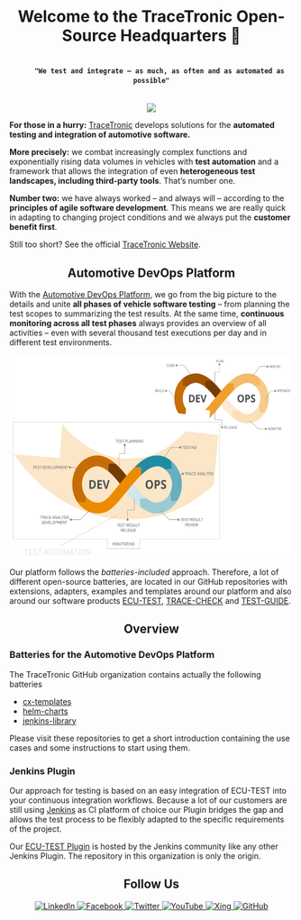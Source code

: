 <h1 align="center">Welcome to the TraceTronic Open-Source Headquarters 👋</h1>

<p align="center">
  <code>
    <b>"We test and integrate – as much, as often and as automated as possible"</b>
  </code>
</p>

<p align="center">
    <img align="center" src="https://visitor-badge.laobi.icu/badge?page_id=13553645">
</p>

**For those in a hurry:** [TraceTronic](https://www.tracetronic.de/) develops solutions for the **automated testing and integration of automotive software.**

**More precisely:** we combat increasingly complex functions and exponentially rising data volumes in vehicles with **test automation** and a framework that allows the integration of even **heterogeneous test landscapes, including third-party tools**. That’s number one.

**Number two:** we have always worked – and always will – according to the **principles of agile software development**. This means we are really quick in adapting to changing project conditions and we always put the **customer benefit first**.

Still too short? See the official [TraceTronic Website](https://www.tracetronic.com/).

<h2 align="center">Automotive DevOps Platform</h2>

With the [Automotive DevOps Platform](https://www.tracetronic.com/products/automotive-devops-platform/), we go from the big picture to the details and unite **all phases of vehicle software testing** – from planning the test scopes to summarizing the test results. At the same time, **continuous monitoring across all test phases** always provides an overview of all activities – even with several thousand test executions per day and in different test environments.

<p align="center">
  <img height="360" src="https://github.com/tracetronic/.github/blob/main/.github/img/devops-8.png?raw=true">
</p>


Our platform follows the _batteries-included_ approach. Therefore, a lot of different open-source
batteries, are located in our GitHub repositories with extensions, adapters, examples and
templates
around our platform and also around our software products [ECU-TEST](https://www.tracetronic.com/products/ecu-test/), [TRACE-CHECK](https://www.tracetronic.com/products/trace-check/) and [TEST-GUIDE](https://www.tracetronic.com/products/test-guide/).

<h2 align="center">Overview</h2>

### Batteries for the Automotive DevOps Platform
The TraceTronic GitHub organization contains actually the following batteries
* [cx-templates](https://github.com/tracetronic/cx-templates)
* [helm-charts](https://github.com/tracetronic/helm-charts)
* [jenkins-library](https://github.com/tracetronic/jenkins-library)

Please visit these repositories to get a short introduction containing the use cases and some instructions to start using them.

### Jenkins Plugin
Our approach for testing is based on an easy integration of ECU-TEST into your continuous integration workflows. Because a lot of our customers are still using [Jenkins](https://jenkins.io) as CI platform of choice our Plugin bridges the gap and allows the test process to be flexibly adapted to the specific requirements of the project.

Our [ECU-TEST Plugin](https://github.com/jenkinsci/ecutest-plugin) is hosted by the Jenkins community like any other
Jenkins Plugin. The repository in this organization is only the origin.


<h2 align="center">Follow Us</h2>

<p align="center">
  <a href="https://www.linkedin.com/company/tracetronicgmbh" target="blank">
    <img src="https://img.shields.io/badge/LinkedIn-blue?style=flat&logo=linkedin&labelColor=blue" alt="LinkedIn" />
  </a>
  <a href="https://de-de.facebook.com/TraceTronicGmbH/" target="blank">
    <img src="https://img.shields.io/badge/Facebook-1877F2?style=flat&logo=facebook&logoColor=white" alt="Facebook" />
  </a>
  <a href="https://twitter.com/tracetronic" target="blank">
    <img src="https://img.shields.io/badge/Twitter-1DA1F2?style=flat&logo=twitter&logoColor=white" alt="Twitter" />
  </a>
  <a href="https://www.youtube.com/channel/UCdyjBSRJuTHUcI1QYp8soIg" target="blank">
    <img src="https://img.shields.io/badge/YouTube-FF0000?style=flat&logo=youtube&logoColor=white" alt="YouTube" />
  </a>
  <a href="https://www.xing.com/pages/tracetronicgmbh" target="blank">
    <img src="https://img.shields.io/badge/xing-%23006567.svg?style=flat&logo=xing&logoColor=white" alt="Xing" />
  </a>
  <a href="https://github.com/tracetronic" target="blank">
    <img src="https://img.shields.io/badge/GitHub-100000?style=flat&logo=github&logoColor=white" alt="GitHub" />
  </a>
</p>
